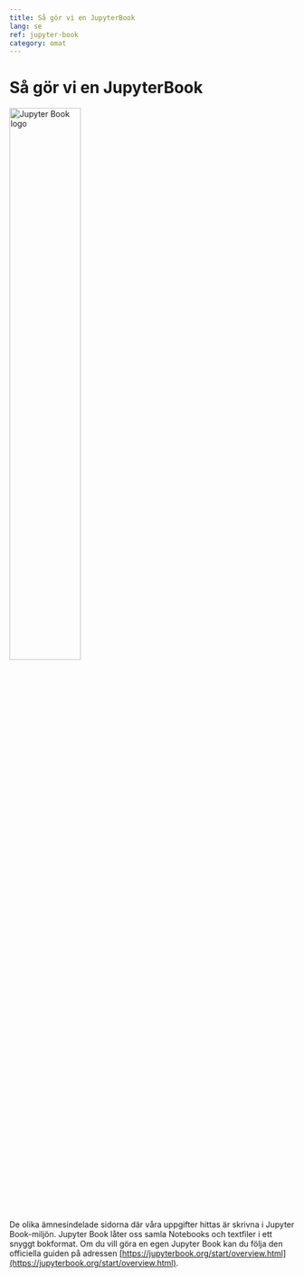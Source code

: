 ```yaml
---
title: Så gör vi en JupyterBook
lang: se
ref: jupyter-book
category: omat
---
```


# Så gör vi en JupyterBook

<img class="center" src="/assets/img/jupyter-book-logo.png" alt="Jupyter Book logo" width="50%">

De olika ämnesindelade sidorna där våra uppgifter hittas är skrivna i Jupyter Book-miljön.
Jupyter Book låter oss samla Notebooks och textfiler i ett snyggt bokformat.
Om du vill göra en egen Jupyter Book kan du följa den officiella guiden på adressen
 [https://jupyterbook.org/start/overview.html](https://jupyterbook.org/start/overview.html).
